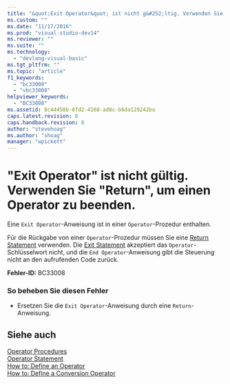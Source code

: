 ```yaml
---
title: "&quot;Exit Operator&quot; ist nicht g&#252;ltig. Verwenden Sie &quot;Return&quot;, um einen Operator zu beenden. | Microsoft Docs"
ms.custom: ""
ms.date: "11/17/2016"
ms.prod: "visual-studio-dev14"
ms.reviewer: ""
ms.suite: ""
ms.technology: 
  - "devlang-visual-basic"
ms.tgt_pltfrm: ""
ms.topic: "article"
f1_keywords: 
  - "bc33008"
  - "vbc33008"
helpviewer_keywords: 
  - "BC33008"
ms.assetid: 8c44456b-8fd2-4168-ad8c-b6da129242ba
caps.latest.revision: 8
caps.handback.revision: 8
author: "stevehoag"
ms.author: "shoag"
manager: "wpickett"
---
```

# &quot;Exit Operator&quot; ist nicht g&#252;ltig. Verwenden Sie &quot;Return&quot;, um einen Operator zu beenden.
Eine `Exit Operator`\-Anweisung ist in einer `Operator`\-Prozedur enthalten.  
  
 Für die Rückgabe von einer `Operator`\-Prozedur müssen Sie eine [Return Statement](../../visual-basic/language-reference/statements/return-statement.md) verwenden. Die [Exit Statement](../../visual-basic/language-reference/statements/exit-statement.md) akzeptiert das `Operator`\-Schlüsselwort nicht, und die `End Operator`\-Anweisung gibt die Steuerung nicht an den aufrufenden Code zurück.  
  
 **Fehler\-ID:** BC33008  
  
### So beheben Sie diesen Fehler  
  
-   Ersetzen Sie die `Exit Operator`\-Anweisung durch eine `Return`\-Anweisung.  
  
## Siehe auch  
 [Operator Procedures](../../visual-basic/programming-guide/language-features/procedures/operator-procedures.md)   
 [Operator Statement](../../visual-basic/language-reference/statements/operator-statement.md)   
 [How to: Define an Operator](../../visual-basic/programming-guide/language-features/procedures/how-to-define-an-operator.md)   
 [How to: Define a Conversion Operator](../../visual-basic/programming-guide/language-features/procedures/how-to-define-a-conversion-operator.md)